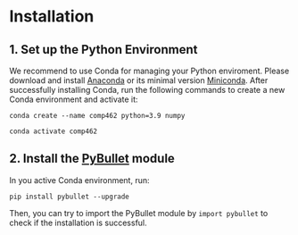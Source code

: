 # Installation
## 1. Set up the Python Environment
We recommend to use Conda for managing your Python enviroment. Please download and install [Anaconda](https://www.anaconda.com/) or its minimal version [Miniconda](https://docs.conda.io/en/latest/miniconda.html). After successfully installing Conda, run the following commands to create a new Conda environment and activate it:

```conda create --name comp462 python=3.9 numpy```

```conda activate comp462```

## 2. Install the [PyBullet](https://pybullet.org/wordpress/) module

In you active Conda environment, run:

```pip install pybullet --upgrade```

Then, you can try to import the PyBullet module by ```import pybullet``` to check if the installation is successful.